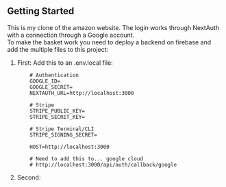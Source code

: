 

## Getting Started

This is my clone of the amazon website. The login works through NextAuth with a connection through a Google account.  
To make the basket work you need to deploy a backend on firebase and add the multiple files to this project:

1. First: 
    Add this to an .env.local file:
    ```
        # Authentication
        GOOGLE_ID=
        GOOGLE_SECRET=
        NEXTAUTH_URL=http://localhost:3000

        # Stripe
        STRIPE_PUBLIC_KEY=
        STRIPE_SECRET_KEY=

        # Stripe Terminal/CLI
        STRIPE_SIGNING_SECRET=

        HOST=http://localhost:3000

        # Need to add this to... google cloud
        # http://localhost:3000/api/auth/callback/google
    ```
2. Second:
    